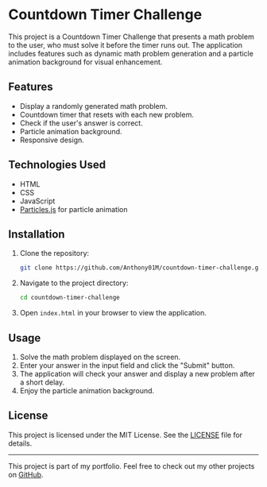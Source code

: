 # Countdown Timer Challenge

This project is a Countdown Timer Challenge that presents a math problem to the user, who must solve it before the timer runs out. The application includes features such as dynamic math problem generation and a particle animation background for visual enhancement.

## Features

- Display a randomly generated math problem.
- Countdown timer that resets with each new problem.
- Check if the user's answer is correct.
- Particle animation background.
- Responsive design.

## Technologies Used

- HTML
- CSS
- JavaScript
- [Particles.js](https://vincentgarreau.com/particles.js/) for particle animation

## Installation

1. Clone the repository:
    ```sh
    git clone https://github.com/Anthony01M/countdown-timer-challenge.git
    ```
2. Navigate to the project directory:
    ```sh
    cd countdown-timer-challenge
    ```
3. Open `index.html` in your browser to view the application.

## Usage

1. Solve the math problem displayed on the screen.
2. Enter your answer in the input field and click the "Submit" button.
3. The application will check your answer and display a new problem after a short delay.
4. Enjoy the particle animation background.

## License

This project is licensed under the MIT License. See the [LICENSE](LICENSE) file for details.

---

This project is part of my portfolio. Feel free to check out my other projects on [GitHub](https://github.com/Anthony01M).